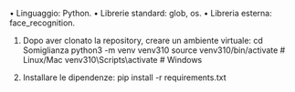 • Linguaggio: Python.
• Librerie standard: glob, os.
• Libreria esterna: face_recognition.

1. Dopo aver clonato la repository, creare un ambiente virtuale:
cd Somiglianza
python3 -m venv venv310
source venv310/bin/activate  # Linux/Mac
venv310\Scripts\activate     # Windows

2. Installare le dipendenze:
pip install -r requirements.txt
